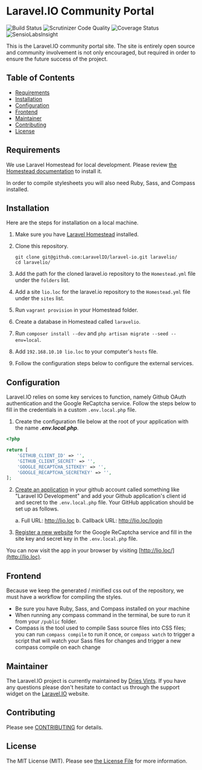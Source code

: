 # Laravel.IO Community Portal

<img src="https://travis-ci.org/LaravelIO/laravel.io.svg?branch=master" alt="Build Status">
<img src="https://scrutinizer-ci.com/g/LaravelIO/laravel.io/badges/quality-score.png?b=master" alt="Scrutinizer Code Quality">
<img src='https://coveralls.io/repos/LaravelIO/laravel.io/badge.png?branch=master' alt='Coverage Status' />
<img src="https://insight.sensiolabs.com/projects/50a7431f-66b0-4221-8837-7ccf1924031e/mini.png" alt="SensioLabsInsight">

This is the Laravel.IO community portal site. The site is entirely open source and community involvement is not only encouraged, but required in order to ensure the future success of the project.

## Table of Contents

- [Requirements](#requirements)
- [Installation](#installation)
- [Configuration](#configuration)
- [Frontend](#frontend)
- [Maintainer](#maintainer)
- [Contributing](#contributing)
- [License](#license)

## Requirements

We use Laravel Homestead for local development. Please review [the Homestead documentation](http://laravel.com/docs/homestead) to install it.

In order to compile stylesheets you will also need Ruby, Sass, and Compass installed.

## Installation

Here are the steps for installation on a local machine.

1. Make sure you have [Laravel Homestead](http://laravel.com/docs/homestead) installed.
2. Clone this repository.

    ```
    git clone git@github.com:LaravelIO/laravel-io.git laravelio/
    cd laravelio/
    ```

3. Add the path for the cloned laravel.io repository to the `Homestead.yml` file under the `folders` list.
4. Add a site `lio.loc` for the laravel.io repository to the `Homestead.yml` file under the `sites` list.
5. Run `vagrant provision` in your Homestead folder.
6. Create a database in Homestead called `laravelio`.
7. Run `composer install --dev` and `php artisan migrate --seed --env=local`.
8. Add `192.168.10.10 lio.loc` to your computer's `hosts` file.
9. Follow the configuration steps below to configure the external services.

## Configuration

Laravel.IO relies on some key services to function, namely Github OAuth authentication and the Google ReCaptcha service. Follow the steps below to fill in the credentials in a custom `.env.local.php` file.

1. Create the configuration file below at the root of your application with the name ***.env.local.php***.

```php
<?php

return [
    'GITHUB_CLIENT_ID' => '',
    'GITHUB_CLIENT_SECRET' => '',
    'GOOGLE_RECAPTCHA_SITEKEY' => '',
    'GOOGLE_RECAPTCHA_SECRETKEY' => '',
];

```

2. [Create an application](https://github.com/settings/applications) in your github account called something like "Laravel IO Development" and add your Github application's client id and secret to the `.env.local.php` file. Your GitHub application should be set up as follows.

    a. Full URL: http://lio.loc
    b. Callback URL: http://lio.loc/login

3. [Register a new website](https://www.google.com/recaptcha/admin) for the Google ReCaptcha service and fill in the site key and secret key in the `.env.local.php` file.

You can now visit the app in your browser by visiting [http://lio.loc/](http://lio.loc).

## Frontend

Because we keep the generated / minified css out of the repository, we must have a workflow for compiling the styles.

- Be sure you have Ruby, Sass, and Compass installed on your machine
- When running any compass command in the terminal, be sure to run it from your `/public` folder.
- Compass is the tool used to compile Sass source files into CSS files; you can run `compass compile` to run it once, or `compass watch` to trigger a script that will watch your Sass files for changes and trigger a new compass compile on each change

## Maintainer

The Laravel.IO project is currently maintained by [Dries Vints](https://github.com/driesvints). If you have any questions please don't hesitate to contact us through the support widget on the [Laravel.IO](http://laravel.io/) website.

## Contributing

Please see [CONTRIBUTING](CONTRIBUTING.md) for details.

## License

The MIT License (MIT). Please see [the License File](LICENSE.md) for more information.
